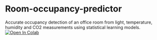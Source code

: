 # Room-occupancy-predictor
Accurate occupancy detection of an office room from light, temperature, humidity and CO2 measurements using statistical learning models.
[![Open In Colab](https://colab.research.google.com/assets/colab-badge.svg)](https://colab.research.google.com/github/bhargavyagnik/Room-occupancy-predictor/blob/main/AI_project_occupancy_prediction.ipynb)
